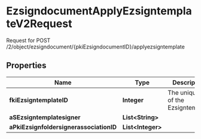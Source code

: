 

# EzsigndocumentApplyEzsigntemplateV2Request

Request for POST /2/object/ezsigndocument/{pkiEzsigndocumentID}/applyezsigntemplate

## Properties

| Name | Type | Description | Notes |
|------------ | ------------- | ------------- | -------------|
|**fkiEzsigntemplateID** | **Integer** | The unique ID of the Ezsigntemplate |  |
|**aSEzsigntemplatesigner** | **List&lt;String&gt;** |  |  |
|**aPkiEzsignfoldersignerassociationID** | **List&lt;Integer&gt;** |  |  |



